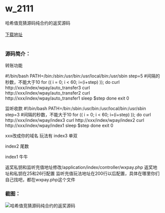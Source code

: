 # w_2111
哈希值竞猜源码纯合约的返奖源码
<br/></br>
[下载地址](https://www.uuid2.com/2111.html "下载地址")
<br/></br>
<h3>源码简介：</h3>
<p>转账功能<p>
<p>#!/bin/bash
PATH=/bin:/sbin:/usr/bin:/usr/local/bin:/usr/sbin
step=5 #间隔的秒数，不能大于10
for (( i = 0; i < 60; i=(i+step) )); do
curl http://xxx/index/wpay/auto_transfer3
curl http://xxx/index/wpay/auto_transfer2
curl http://xxx/index/wpay/auto_transfer1
sleep $step
done
exit 0<p>
<p>监听收款
#!/bin/bash
PATH=/bin:/sbin:/usr/bin:/usr/local/bin:/usr/sbin
step=3 #间隔的秒数，不能大于10
for (( i = 0; i < 60; i=(i+step) )); do
curl http://xxx/index/wpay/index3
curl http://xxx/index/wpay/index2
curl http://xxx/index/wpay/index1
sleep $step
done
exit 0<p>
<p>xxx改成你的域名
玩法有
index3 单双<p>
<p>index2 尾数<p>
<p>index1 牛牛<p>
<p>返奖私钥和监听充值地址修改/application/index/controller/wxpay.php
返奖地址和私钥在25和26行配置
监听充值玩法地址在200行以后配置，具体在哪里你们自己找吧，都在wxpay.php这个文件<p>
<h3>截图：</h3>
<img src="https://www.uuid2.com/wp-content/uploads/img/202205/adf4e1e963.png" alt="哈希值竞猜源码纯合约的返奖源码">
